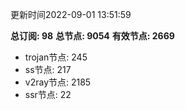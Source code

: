 更新时间2022-09-01 13:51:59

**总订阅: 98**
**总节点: 9054**
**有效节点: 2669**
- trojan节点: 245
- ss节点: 217
- v2ray节点: 2185
- ssr节点: 22
